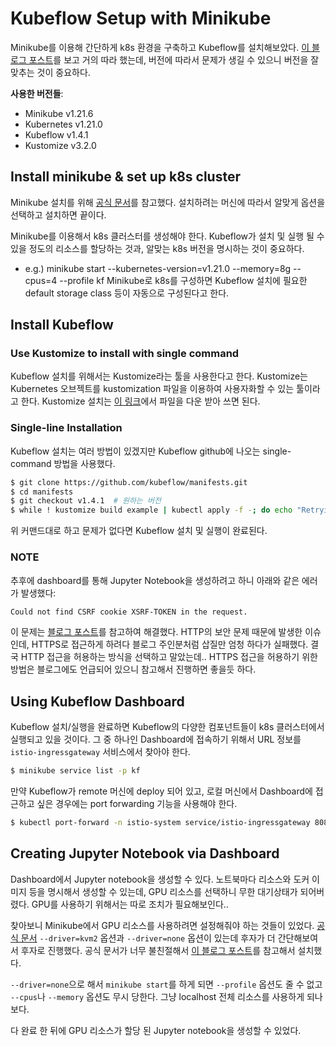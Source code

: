 # Kubeflow Setup with Minikube
Minikube를 이용해 간단하게 k8s 환경을 구축하고 Kubeflow를 설치해보았다.
[이 블로그 포스트](https://1week.tistory.com/113)를 보고 거의 따라 했는데, 버전에 따라서 문제가 생길 수 있으니 버전을 잘 맞추는 것이 중요하다.

**사용한 버전들**:
* Minikube v1.21.6
* Kubernetes v1.21.0
* Kubeflow v1.4.1
* Kustomize v3.2.0

## Install minikube & set up k8s cluster
Minikube 설치를 위해 [공식 문서](https://minikube.sigs.k8s.io/docs/start/)를 참고했다.
설치하려는 머신에 따라서 알맞게 옵션을 선택하고 설치하면 끝이다.

Minikube를 이용해서 k8s 클러스터를 생성해야 한다.
Kubeflow가 설치 및 실행 될 수 있을 정도의 리소스를 할당하는 것과, 알맞는 k8s 버전을 명시하는 것이 중요하다.
* e.g.) minikube start --kubernetes-version=v1.21.0 --memory=8g --cpus=4 --profile kf
Minikube로 k8s를 구성하면 Kubeflow 설치에 필요한 default storage class 등이 자동으로 구성된다고 한다.

## Install Kubeflow
### Use Kustomize to install with single command
Kubeflow 설치를 위해서는 Kustomize라는 툴을 사용한다고 한다.
Kustomize는 Kubernetes 오브젝트를 kustomization 파일을 이용하여 사용자화할 수 있는 툴이라고 한다.
Kustomize 설치는 [이 링크](https://github.com/kubernetes-sigs/kustomize/releases/tag/v3.2.0)에서 파일을 다운 받아 쓰면 된다.

### Single-line Installation
Kubeflow 설치는 여러 방법이 있겠지만 Kubeflow github에 나오는 single-command 방법을 사용했다.
```bash
$ git clone https://github.com/kubeflow/manifests.git
$ cd manifests
$ git checkout v1.4.1  # 원하는 버전
$ while ! kustomize build example | kubectl apply -f -; do echo "Retrying to apply resources"; sleep 10; done
```
위 커맨드대로 하고 문제가 없다면 Kubeflow 설치 및 실행이 완료된다.

### NOTE
추후에 dashboard를 통해 Jupyter Notebook을 생성하려고 하니 아래와 같은 에러가 발생했다:
```bash
Could not find CSRF cookie XSRF-TOKEN in the request. 
```
이 문제는 [블로그 포스트](https://otzslayer.github.io/kubeflow/2022/06/11/could-not-find-csrf-cookie-xsrf-token-in-the-request.html)를 참고하여 해결했다.
HTTP의 보안 문제 때문에 발생한 이슈인데, HTTPS로 접근하게 하려다 블로그 주인분처럼 삽질만 엄청 하다가 실패했다.
결국 HTTP 접근을 허용하는 방식을 선택하고 말았는데.. HTTPS 접근을 허용하기 위한 방법은 블로그에도 언급되어 있으니 참고해서 진행하면 좋을듯 하다.

## Using Kubeflow Dashboard
Kubeflow 설치/실행을 완료하면 Kubeflow의 다양한 컴포넌트들이 k8s 클러스터에서 실행되고 있을 것이다.
그 중 하나인 Dashboard에 접속하기 위해서 URL 정보를 `istio-ingressgateway` 서비스에서 찾아야 한다.
```bash
$ minikube service list -p kf
```

만약 Kubeflow가 remote 머신에 deploy 되어 있고, 로컬 머신에서 Dashboard에 접근하고 싶은 경우에는 port forwarding 기능을 사용해야 한다.
```bash
$ kubectl port-forward -n istio-system service/istio-ingressgateway 8081:80 --address=0.0.0.0
```

## Creating Jupyter Notebook via Dashboard
Dashboard에서 Jupyter notebook을 생성할 수 있다.
노트북마다 리소스와 도커 이미지 등을 명시해서 생성할 수 있는데, GPU 리소스를 선택하니 무한 대기상태가 되어버렸다. 
GPU를 사용하기 위해서는 따로 조치가 필요해보인다..

찾아보니 Minikube에서 GPU 리소스를 사용하려면 설정해줘야 하는 것들이 있었다. [공식 문서](https://minikube.sigs.k8s.io/docs/tutorials/nvidia_gpu/)
`--driver=kvm2` 옵션과 `--driver=none` 옵션이 있는데 후자가 더 간단해보여서 후자로 진행했다.
공식 문서가 너무 불친절해서 [이 블로그 포스트](https://anencore94.github.io/2020/08/19/minikube-gpu.html)를 참고해서 설치했다.

`--driver=none`으로 해서 `minikube start`를 하게 되면 `--profile` 옵션도 줄 수 없고 `--cpus`나 `--memory` 옵션도 무시 당한다.
그냥 localhost 전체 리소스를 사용하게 되나보다.

다 완료 한 뒤에 GPU 리소스가 할당 된 Jupyter notebook을 생성할 수 있었다.
